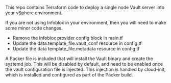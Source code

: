 This repo contains Terraform code to deploy a single node Vault server into your vSphere environment.

If you are not using Infoblox in your environment, then you will need to make some minor code changes.

* Remove the Infoblox provider config block in main.tf
* Update the data.template_file.vault_conf resource in config.tf
* Update the data template_file.metadata resource in config.tf

A Packer file is included that will install the Vault binary and create the systemd job. This will be disabled by default, and need to be enabled once the vault configuration file is injected.
This injection is handled by cloud-init, which is installed and configured as part of the Packer build.
